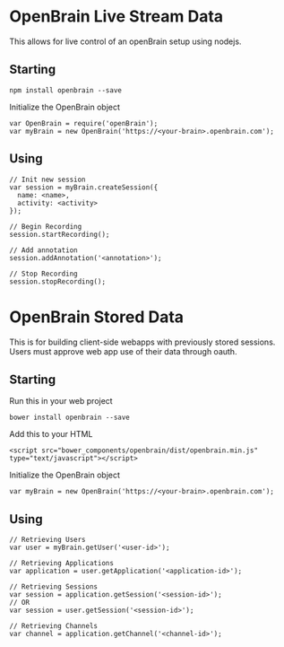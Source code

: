 # OpenBrain Live Stream Data
This allows for live control of an openBrain setup using nodejs.

## Starting

```
npm install openbrain --save
```

Initialize the OpenBrain object
```
var OpenBrain = require('openBrain');
var myBrain = new OpenBrain('https://<your-brain>.openbrain.com');
```

## Using

```
// Init new session
var session = myBrain.createSession({
  name: <name>,
  activity: <activity>  
});

// Begin Recording
session.startRecording();

// Add annotation
session.addAnnotation('<annotation>');

// Stop Recording
session.stopRecording();
```
# OpenBrain Stored Data
This is for building client-side webapps with previously stored sessions. Users must approve web app use of their data through oauth.

## Starting

Run this in your web project
```
bower install openbrain --save
```

Add this to your HTML
```
<script src="bower_components/openbrain/dist/openbrain.min.js" type="text/javascript"></script>
```

Initialize the OpenBrain object
```
var myBrain = new OpenBrain('https://<your-brain>.openbrain.com');
```

## Using

```
// Retrieving Users
var user = myBrain.getUser('<user-id>');

// Retrieving Applications
var application = user.getApplication('<application-id>');

// Retrieving Sessions
var session = application.getSession('<session-id>');
// OR
var session = user.getSession('<session-id>');

// Retrieving Channels
var channel = application.getChannel('<channel-id>');
```

